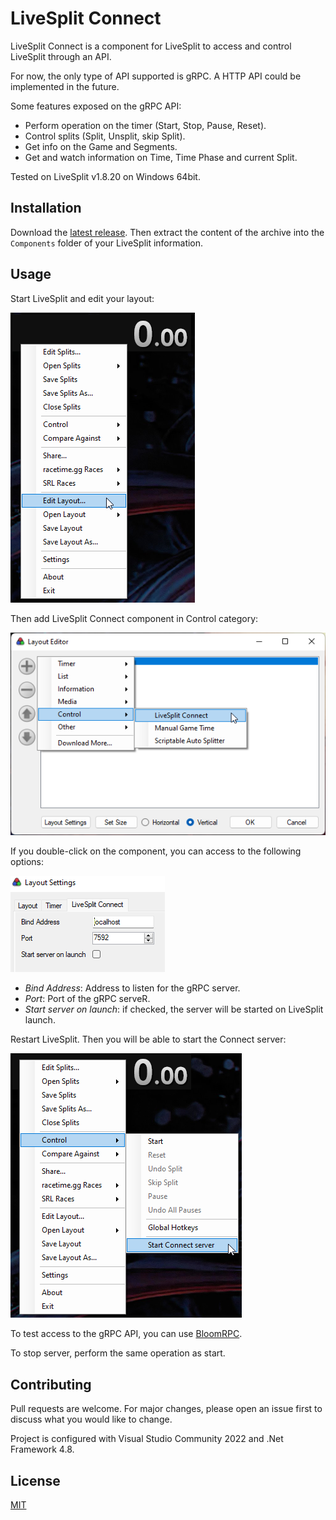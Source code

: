 ﻿# LiveSplit Connect

LiveSplit Connect is a component for LiveSplit to access and control LiveSplit through an API.

For now, the only type of API supported is gRPC. A HTTP API could be implemented in the future.

Some features exposed on the gRPC API:

* Perform operation on the timer (Start, Stop, Pause, Reset).
* Control splits (Split, Unsplit, skip Split).
* Get info on the Game and Segments.
* Get and watch information on Time, Time Phase and current Split.

Tested on LiveSplit v1.8.20 on Windows 64bit.

## Installation

Download the [latest release](https://github.com/fuhrmannb/grpc-multiplexer/releases).
Then extract the content of the archive into the `Components` folder of your LiveSplit information.

## Usage

Start LiveSplit and edit your layout:

![LiveSplit - Edit Layout](docs/livesplit_edit-layout.png)

Then add LiveSplit Connect component in Control category:

![LiveSplit - Add LiveSplit Connect](docs/livesplit_add-connect.png)

If you double-click on the component, you can access to the following options:

![LiveSplit - LiveSplit Connect options](docs/livesplit_connect-options.png)

* _Bind Address_: Address to listen for the gRPC server.
* _Port_: Port of the gRPC serveR.
* _Start server on launch_: if checked, the server will be started on LiveSplit launch.

Restart LiveSplit. Then you will be able to start the Connect server:

![LiveSplit - Start Connect server](docs/livesplit_start-connect.png)

To test access to the gRPC API, you can use [BloomRPC](https://github.com/bloomrpc/bloomrpc).

To stop server, perform the same operation as start.

## Contributing

Pull requests are welcome. For major changes, please open an issue first to discuss what you would like to change.

Project is configured with Visual Studio Community 2022 and .Net Framework 4.8.

## License

[MIT](LICENSE)
